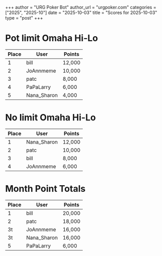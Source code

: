 +++
author = "URG Poker Bot"
author_url = "urgpoker.com"
categories = ["2025", "2025-10"]
date = "2025-10-03"
title = "Scores for 2025-10-03"
type = "post"
+++
# Pot limit Omaha Hi-Lo

| Place | User | Points |
|-------|------|--------|
| 1 | bill | 12,000 |
| 2 | JoAnnmeme | 10,000 |
| 3 | patc | 8,000 |
| 4 | PaPaLarry | 6,000 |
| 5 | Nana_Sharon | 4,000 |

# No limit Omaha Hi-Lo

| Place | User | Points |
|-------|------|--------|
| 1 | Nana_Sharon | 12,000 |
| 2 | patc | 10,000 |
| 3 | bill | 8,000 |
| 4 | JoAnnmeme | 6,000 |

# Month Point Totals

| Place | User | Points |
|-------|------|--------|
| 1 | bill | 20,000 |
| 2 | patc | 18,000 |
| 3t | JoAnnmeme | 16,000 |
| 3t | Nana_Sharon | 16,000 |
| 5 | PaPaLarry | 6,000 |
